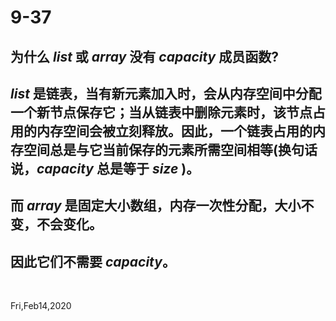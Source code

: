 # 9-37

## 为什么 _list_ 或 _array_  没有 _capacity_ 成员函数?

## _list_ 是链表，当有新元素加入时，会从内存空间中分配一个新节点保存它；当从链表中删除元素时，该节点占用的内存空间会被立刻释放。因此，一个链表占用的内存空间总是与它当前保存的元素所需空间相等(换句话说，_capacity_ 总是等于 _size_ )。

## 而 _array_ 是固定大小数组，内存一次性分配，大小不变，不会变化。

## 因此它们不需要 _capacity_。

&nbsp;

Fri,Feb14,2020